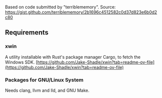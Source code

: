 Based on code submitted by "terriblememory". Source: https://gist.github.com/terriblememory/2b1696c4512582c0d37d823e6b0d2c80

## Requirements
### xwin
A utility installable with Rust's package manager Cargo, to fetch the Windows SDK. [https://github.com/Jake-Shadle/xwin?tab=readme-ov-file](https://github.com/Jake-Shadle/xwin?tab=readme-ov-file)

### Packages for GNU/Linux System
Needs clang, llvm and lld, and GNU Make.
